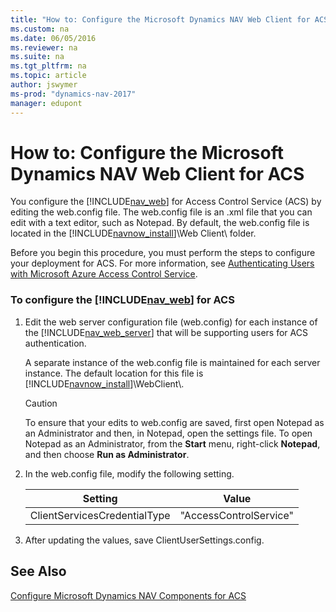 ```yaml
---
title: "How to: Configure the Microsoft Dynamics NAV Web Client for ACS"
ms.custom: na
ms.date: 06/05/2016
ms.reviewer: na
ms.suite: na
ms.tgt_pltfrm: na
ms.topic: article
author: jswymer
ms-prod: "dynamics-nav-2017"
manager: edupont
---
```

# How to: Configure the Microsoft Dynamics NAV Web Client for ACS
You configure the [!INCLUDE[nav_web](includes/nav_web_md.md)] for Access Control Service \(ACS\) by editing the web.config file. The web.config file is an .xml file that you can edit with a text editor, such as Notepad. By default, the web.config file is located in the [!INCLUDE[navnow_install](includes/navnow_install_md.md)]\\Web Client\\ folder.  

 Before you begin this procedure, you must perform the steps to configure your deployment for ACS. For more information, see [Authenticating Users with Microsoft Azure Access Control Service](Authenticating-Users-with-Microsoft-Azure-Access-Control-Service.md).  

### To configure the [!INCLUDE[nav_web](includes/nav_web_md.md)] for ACS  

1.  Edit the web server configuration file \(web.config\) for each instance of the [!INCLUDE[nav_web_server](includes/nav_web_server_md.md)] that will be supporting users for ACS authentication.  

     A separate instance of the web.config file is maintained for each server instance. The default location for this file is [!INCLUDE[navnow_install](includes/navnow_install_md.md)]\\WebClient\\.  

    > [!CAUTION]  
    >  To ensure that your edits to web.config are saved, first open Notepad as an Administrator and then, in Notepad, open the settings file. To open Notepad as an Administrator, from the **Start** menu, right-click **Notepad**, and then choose **Run as Administrator**.  

2.  In the web.config file, modify the following setting.  

    | Setting | Value |  
    |---------|-------|  
    |ClientServicesCredentialType|"AccessControlService"|  

3.  After updating the values, save ClientUserSettings.config.  

## See Also  
 [Configure Microsoft Dynamics NAV Components for ACS](Configure-Microsoft-Dynamics-NAV-Components-for-ACS.md)
